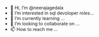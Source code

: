 - 👋 Hi, I’m @neerajagedala
- 👀 I’m interested in sql devoloper roles...
- 🌱 I’m currently learning ...
- 💞️ I’m looking to collaborate on ...
- 📫 How to reach me ...

<!---
neerajagedala/neerajagedala is a ✨ special ✨ repository because its `README.md` (this file) appears on your GitHub profile.
You can click the Preview link to take a look at your changes.
--->
